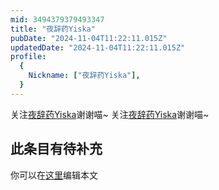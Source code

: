 ```yaml
---
mid: 3494379379493347
title: "夜辞药Yiska"
pubDate: "2024-11-04T11:22:11.015Z"
updatedDate: "2024-11-04T11:22:11.015Z"
profile:
  {
    Nickname: ["夜辞药Yiska"],
  }
---
```


关注[夜辞药Yiska](https://space.bilibili.com/3494379379493347)谢谢喵~ 关注[夜辞药Yiska](https://space.bilibili.com/3494379379493347)谢谢喵~

## 此条目有待补充
你可以在[这里](https://github.com/Yuhanawa/VTuber.ICU-Content/edit/master/v/夜辞药Yiska/index.md)编辑本文
